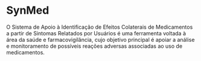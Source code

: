 # SynMed
O Sistema de Apoio à Identificação de Efeitos Colaterais de Medicamentos a partir de Sintomas Relatados por Usuários é uma ferramenta voltada à área da saúde e farmacovigilância, cujo objetivo principal é apoiar a análise e monitoramento de possíveis reações adversas associadas ao uso de medicamentos.
